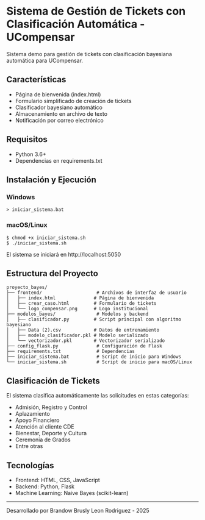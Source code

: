 # Sistema de Gestión de Tickets con Clasificación Automática - UCompensar

Sistema demo para gestión de tickets con clasificación bayesiana automática para UCompensar.

## Características

- Página de bienvenida (index.html)
- Formulario simplificado de creación de tickets
- Clasificador bayesiano automático
- Almacenamiento en archivo de texto
- Notificación por correo electrónico

## Requisitos

- Python 3.6+
- Dependencias en requirements.txt

## Instalación y Ejecución

### Windows
```
> iniciar_sistema.bat
```

### macOS/Linux
```
$ chmod +x iniciar_sistema.sh
$ ./iniciar_sistema.sh
```

El sistema se iniciará en http://localhost:5050

## Estructura del Proyecto

```
proyecto_bayes/
├── frontend/                    # Archivos de interfaz de usuario
│   ├── index.html              # Página de bienvenida
│   ├── crear_caso.html         # Formulario de tickets
│   └── logo_compensar.png      # Logo institucional
├── modelos_bayes/               # Modelos y backend
│   ├── clasificador.py         # Script principal con algoritmo bayesiano
│   ├── Data (2).csv            # Datos de entrenamiento
│   ├── modelo_clasificador.pkl # Modelo serializado
│   └── vectorizador.pkl        # Vectorizador serializado
├── config_flask.py              # Configuración de Flask
├── requirements.txt             # Dependencias
├── iniciar_sistema.bat          # Script de inicio para Windows
└── iniciar_sistema.sh           # Script de inicio para macOS/Linux
```

## Clasificación de Tickets

El sistema clasifica automáticamente las solicitudes en estas categorías:
- Admisión, Registro y Control
- Aplazamiento
- Apoyo Financiero
- Atención al cliente CDE
- Bienestar, Deporte y Cultura
- Ceremonia de Grados
- Entre otras

## Tecnologías

- Frontend: HTML, CSS, JavaScript
- Backend: Python, Flask
- Machine Learning: Naive Bayes (scikit-learn)

---

Desarrollado por Brandow Brusly Leon Rodriguez - 2025

